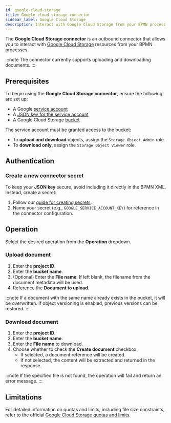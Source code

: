```yaml
---
id: google-cloud-storage
title: Google cloud storage connector
sidebar_label: Google Cloud Storage
description: Interact with Google Cloud Storage from your BPMN process.
---
```


The **Google Cloud Storage connector** is an outbound connector that allows you to interact with
[Google Cloud Storage](https://cloud.google.com/storage?hl=en) resources from your BPMN processes.

:::note
The connector currently supports uploading and downloading documents.
:::

## Prerequisites

To begin using the **Google Cloud Storage connector**, ensure the following are set up:

- A Google [service account](https://cloud.google.com/iam/docs/service-account-overview)
- A [JSON key for the service account](https://cloud.google.com/iam/docs/keys-create-delete)
- A Google Cloud Storage [bucket](https://cloud.google.com/storage/docs/creating-buckets)

The service account must be granted access to the bucket:

- To **upload and download** objects, assign the `Storage Object Admin` role.
- To **download only**, assign the `Storage Object Viewer` role.

## Authentication

### Create a new connector secret

To keep your **JSON key** secure, avoid including it directly in the BPMN XML. Instead, create a secret:

1. Follow our [guide for creating secrets](/components/console/manage-clusters/manage-secrets.md).
2. Name your secret (e.g., `GOOGLE_SERVICE_ACCOUNT_KEY`) for reference in the connector configuration.

## Operation

Select the desired operation from the **Operation** dropdown.

### Upload document

1. Enter the **project ID**.
2. Enter the **bucket name**.
3. (Optional) Enter the **File name**. If left blank, the filename from the document metadata will be used.
4. Reference the **Document to upload**.

:::note
If a document with the same name already exists in the bucket, it will be overwritten. If object versioning is enabled, previous versions can be restored.
:::

### Download document

1. Enter the **project ID**.
2. Enter the **bucket name**.
3. Enter the **File name** to download.
4. Choose whether to check the **Create document** checkbox:
   - If selected, a document reference will be created.
   - If not selected, the content will be extracted and returned in the response.

:::note
If the specified file is not found, the operation will fail and return an error message.
:::

## Limitations

For detailed information on quotas and limits, including file size constraints, refer to the official [Google Cloud Storage quotas and limits](https://cloud.google.com/storage/quotas).
